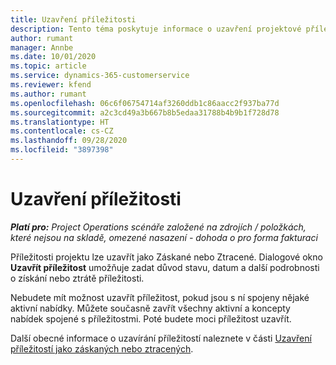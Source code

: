 ```yaml
---
title: Uzavření příležitosti
description: Tento téma poskytuje informace o uzavření projektové příležitosti.
author: rumant
manager: Annbe
ms.date: 10/01/2020
ms.topic: article
ms.service: dynamics-365-customerservice
ms.reviewer: kfend
ms.author: rumant
ms.openlocfilehash: 06c6f06754714af3260ddb1c86aacc2f937ba77d
ms.sourcegitcommit: a2c3cd49a3b667b8b5edaa31788b4b9b1f728d78
ms.translationtype: HT
ms.contentlocale: cs-CZ
ms.lasthandoff: 09/28/2020
ms.locfileid: "3897398"
---
```

# <a name="close-an-opportunity"></a>Uzavření příležitosti

_**Platí pro:** Project Operations scénáře založené na zdrojích / položkách, které nejsou na skladě, omezené nasazení - dohoda o pro forma fakturaci_

Příležitosti projektu lze uzavřít jako Záskané nebo Ztracené. Dialogové okno **Uzavřít příležitost** umožňuje zadat důvod stavu, datum a další podrobnosti o získání nebo ztrátě příležitosti.

Nebudete mít možnost uzavřít příležitost, pokud jsou s ní spojeny nějaké aktivní nabídky. Můžete současně zavřít všechny aktivní a koncepty nabídek spojené s příležitostmi. Poté budete moci příležitost uzavřít.

Další obecné informace o uzavírání příležitostí naleznete v části [Uzavření příležitostí jako záskaných nebo ztracených](https://docs.microsoft.com/dynamics365/sales-enterprise/close-opportunity-won-lost-sales).
